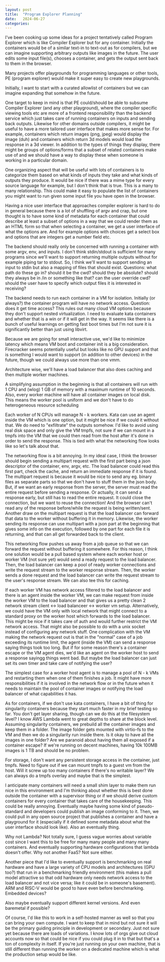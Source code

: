 ```yaml
---
layout: post
title:  "Program Explorer Planning"
date:   2024-06-27
categories:
---
```


I've been cooking up some ideas for a project tentatively called Program Explorer which is like Compiler Explorer but for any container. Initially the containers would be of a similar text-in to text-out as for compilers, but we can imagine supporting arbitrary outputs like images in the future. The user edits some input file(s), chooses a container, and gets the output sent back to them in the browser.

Many projects offer playgrounds for programming languages or other tools, PE (program explorer) would make it super easy to create new playgrounds.

Initially, I want to start with a curated allowlist of containers but we can imagine expanding that somehow in the future.

One target to keep in mind is that PE could/should be able to subsume Compiler Explorer (and any other playground), where the compiler specific viewing tools etc are more of a frontend responsibility than the backend service which just takes care of running containers on inputs and sending back outputs. Likewise for other domains outside compilers, it might be useful to have a more tailored user interface that makes more sense for. For example, containers which return images (png, jpeg) would display the image (duh) and containers which return 3d models would load the response in a 3d viewer. In addition to the types of things they display, there might be groups of options/forms that a subset of related containers make use of and we should have a way to display these when someone is working in a particular domain.

One organizing aspect that will be useful with lots of containers is to categorize them based on what kinds of inputs they take and what kinds of outputs they produce. It would be nice if there was a mime type for every source language for example, but I don't think that is true. This is a many to many relationship. This could make it easy to populate the list of containers you might want to run given some input file you have open in the browser.

Having a nice user interface that approaches compiler explorer is hard to do in general because there is a lot of shuffling of argv and crap, but one thought is to have some kind of metadata for each container that could describe at least a subset of options in a way that we could render them as an HTML form so that when selecting a container, we get a user interface of what the options are. And for example options with choices get a select box and options that are integers get a number field etc.

The backend should really only be concerned with running a container with some argv, env, and inputs. I don't think stdin/stdout is sufficient for many programs since we'll want to support returning multiple outputs without for example piping tar to stdout. So, I think we'll want to support sending an input to stdin but also a mapping of files that should exist. Questions: what path do these go in? should it be the cwd? should they be absolute? should they always be in /in or something like that? can the user override cwd? should the user have to specify which output files it is interested in receiving?

The backend needs to run each container in a VM for isolation. Initially (or always?) the container program will have no network access. Question: does it get time access? This rules out many cloud VM options because they don't support nested virtualization. I need to evaluate kata containers and whether that is a win or if it will get in the way. It seems like there is a bunch of useful learnings on getting fast boot times but I'm not sure it is significantly better than just using libvirt.

Because we are going for small interactive use, we'd like to minimize latency which means VM boot and container init is a big consideration. Firecracker seems potentially useful but looks like no GPU support and that is something I would want to support (in addition to other devices) in the future, though we could always use more than one vmm.

Architecture wise, we'll have a load balancer that also does caching and then multiple worker machines.

A simplifying assumption in the beginning is that all containers will run with 1 CPU and (wlog) 1 GB of memory with a maximum runtime of 10 seconds. Also, every worker machine will have all container images on local disk. This means the worker pool is uniform and we don't have to do heterogeneous resource scheduling

Each worker of N CPUs will manage N - k workers. Kata can use an agent inside the VM which is one option, but it might be nice if we could it without that. We do need to "exfiltrate" the outputs somehow. I'd like to avoid using real disk space and only give the VM tmpfs, not sure if we can mount in a tmpfs into the VM that we could then read from the host after it's done in order to send the response. This is tied with what the networking flow looks like so let's talk about that.

The networking flow is a bit annoying. In my ideal case, I think the browser should begin sending a multipart request with the first part being a json descriptor of the container, env, argv, etc. The load balancer could read this first part, check the cache, and return an immediate response if it is found. The multipart request is because it would be nice to send any eg. binary files as separate parts so that we don't have to stuff them in the json body. But, if we want an early response from the server, the server must read the entire request before sending a response. Or actually, it can send a response early, but still has to read the entire request. It could close the connection, but we want to reuse the connection! And the browser can't read any of the response before/while the request is being written/sent. Another draw on the multipart request is that the load balancer can forward that data to the worker without buffering it in memory. Likewise, the worker sending its response can use multipart with a json part at the beginning that gives some info on the execution, followed by one part for each file it is returning, and that can all get forwarded back to the client.

This networking flow pushes us away from a job queue so that we can forward the request without buffering it somewhere. For this reason, I think one solution would be a pull based system where each worker host or worker VM (not sure yet) would send a ready request to the load balancer. Then, the load balancer can keep a pool of ready worker connections and write the request stream to the worker response stream. Then, the worker sends a done request and the load balancer can write the request stream to the user's response stream. We can also tee this for caching.

If each worker VM has network access filtered to the load balancer and there is an agent inside the worker VM, we can make request from inside the worker VM to the load balancer and that gives us a pretty clean 2 network stream client <-> load balanceer <-> worker vm setup. Alternatively, we could have the VM only with local network that might connect to a standard proxy on the worker host which forwards to the load balancer. This might be nice if it takes care of auth and would further restrict the VM network access. That might also be possible to do with a unix socket instead of configuring any network stuff. One complication with the VM making the network request out is that in the "normal" case of a job exceeding its runtime limit, the agent (inside the VM) can send a response saying things took too long. But if for some reason there's a container escape or the VM agent dies, we'd like an agent on the worker host to send a response sayingg things went bad. But maybe the load balancer can just set its own timer and take care of notifying the user?

The simplest case for a worker host agent is to manage a pool of N - k VMs and restarting them when one of them finishes a job. It might have more responsibilities if it is involved in the network flow or in the future when it needs to maintain the pool of container images or notifying the load balancer of what capabilities it has.

As for containers, if we don't use kata containers, I have a bit of thing for singularity containers because they start much faster in my brief testing so far. You don't get layer sharing, though can we do this at the filesystem level? I know AWS Lambda went to great depths to share at the block level. Assuming singularity containers, we prebuild all the container images and keep them in a folder. The image folder gets mounted with virtio-fs to the VM and then we do a singularity run inside there. Is it okay to have all the images in one folder? Are we paranoid about having them all exposed if a container escape? If we're running on decent machines, having 10k 100MB images is 1 TB and should be no problem.

For storage, I don't want any persistent storage access in the container, just tmpfs. Need to figure out if we can mount tmpfs to a guest vm from the host. Will it screw up too many containers if there's no writable layer? We can always do a tmpfs overlay and maybe that is the simplest.

I anticipate many containers will need a small shim layer to make them run nice in this environment and I'm thinking about whether this is best done outside the container with a supervisor thing or if we should derive custom containers for every container that takes care of the housekeeping. This could be really annoying. Eventually maybe having some kind of pseudo-standard and developers could publish an image conforming to it. Then, we could pull in any open source project that publishes a container and have a playground for it (especially if it defined some metadata about what the user interface should look like). Also an eventually thing.

Why not Lambda? Not totally sure, I guess vague worries about variable cost since I want this to be free for many many people and many many containers. And eventually supporting hardware configurations that lambda doesn't offer. Why not another FaaS? Not sure either.

Another piece that I'd like to eventually support is benchmarking on real hardware and have a large variety of CPU models and architectures (GPU too?) that run in a benchmarking friendly environment (this makes a pull model attractive so that odd hardware only needs network access to the load balancer and not vice versa; like it could be in someone's basement). ARM and RISC-V would be good to have even before benchmarking. Embedded devices?

Also maybe eventually support different kernel versions. And even baremetal if possible?

Of course, I'd like this to work in a self-hosted manner as well so that you can bring your own compute. I want to keep that in mind but not sure it will be the primary guiding principle in development or secondary. Just not sure yet because there are loads of variations. I know lots of orgs give out cloud accounts now so that could be nice if you could plug it in to that but that's a ton of complexity in itself. If you're just running on your own machine, that is still different than running the worker on a dedicated machine which is what the production setup would be like.
